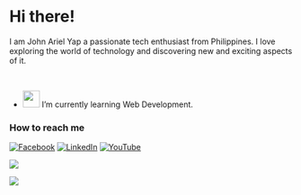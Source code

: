 <h1>Hi there!</h1>
<p>I am John Ariel Yap a passionate tech enthusiast from Philippines. I love exploring the world of technology and discovering new and exciting aspects of it.</p>
<br>

- <img src="https://media.giphy.com/media/WUlplcMpOCEmTGBtBW/giphy.gif" width="30"> I’m currently learning Web Development.

### How to reach me
[![Facebook](https://img.shields.io/badge/Facebook-%231877F2.svg?&style=flat-square&logo=facebook&logoColor=white)](https://facebook.com/arielyap.fb)
[![LinkedIn](https://img.shields.io/badge/LinkedIn-%230077B5.svg?&style=flat-square&logo=linkedin&logoColor=white)](https://www.linkedin.com/in/arielyap69/)
[![YouTube](https://img.shields.io/badge/YouTube-%23FF0000.svg?&style=flat-square&logo=youtube&logoColor=white)](https://www.youtube.com/c/ARIELDEV)
<br>

<div align="left"><img src="https://github-readme-stats.vercel.app/api?username=yapariel&show_icons=true&count_private=true&hide_border=true" align="center" /></div>  

![](https://komarev.com/ghpvc/?username=your-github-yapariel)
